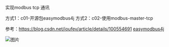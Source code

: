 实现modbus tcp 通讯

方式1：c01-开源包easymodbus4j
方式2：c02-使用modbus-master-tcp

参考：https://blog.csdn.net/ioufev/article/details/100554691
[easymodbus4j](https://gitee.com/zengfr/easymodbus4j/tree/master/)

![图片](https://user-images.githubusercontent.com/37432157/113405372-55698900-93dc-11eb-97d5-88d3ece4279a.png)
